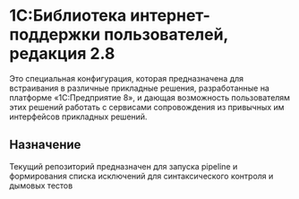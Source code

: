 # 1С:Библиотека интернет-поддержки пользователей, редакция 2.8

Это специальная конфигурация, которая предназначена для встраивания в различные прикладные решения, разработанные на платформе «1С:Предприятие 8», и дающая возможность пользователям этих решений работать с сервисами сопровождения из привычных им интерфейсов прикладных решений.

## Назначение

Текущий репозиторий предназначен для запуска pipeline и формирования списка исключений для синтаксического контроля и дымовых тестов
